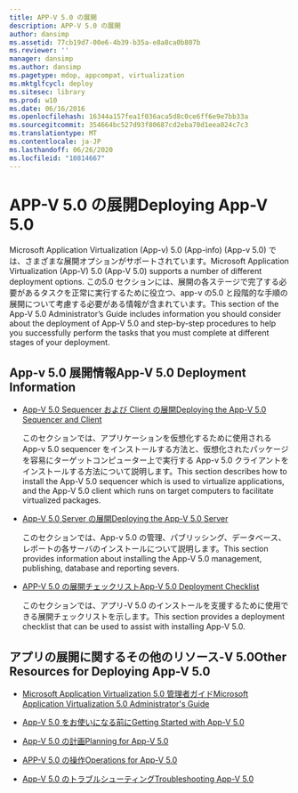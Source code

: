 ```yaml
---
title: APP-V 5.0 の展開
description: APP-V 5.0 の展開
author: dansimp
ms.assetid: 77cb19d7-00e6-4b39-b35a-e8a8ca0b807b
ms.reviewer: ''
manager: dansimp
ms.author: dansimp
ms.pagetype: mdop, appcompat, virtualization
ms.mktglfcycl: deploy
ms.sitesec: library
ms.prod: w10
ms.date: 06/16/2016
ms.openlocfilehash: 16344a157fea1f036aca5d8c0ce6ff6e9e7bb33a
ms.sourcegitcommit: 354664bc527d93f80687cd2eba70d1eea024c7c3
ms.translationtype: MT
ms.contentlocale: ja-JP
ms.lasthandoff: 06/26/2020
ms.locfileid: "10814667"
---
```

# <span data-ttu-id="95b5f-103">APP-V 5.0 の展開</span><span class="sxs-lookup"><span data-stu-id="95b5f-103">Deploying App-V 5.0</span></span>


<span data-ttu-id="95b5f-104">Microsoft Application Virtualization (App-v) 5.0 (App-info) (App-v 5.0) では、さまざまな展開オプションがサポートされています。</span><span class="sxs-lookup"><span data-stu-id="95b5f-104">Microsoft Application Virtualization (App-V) 5.0 (App-V 5.0) supports a number of different deployment options.</span></span> <span data-ttu-id="95b5f-105">この5.0 セクションには、展開の各ステージで完了する必要があるタスクを正常に実行するために役立つ、app-v の5.0 と段階的な手順の展開について考慮する必要がある情報が含まれています。</span><span class="sxs-lookup"><span data-stu-id="95b5f-105">This section of the App-V 5.0 Administrator’s Guide includes information you should consider about the deployment of App-V 5.0 and step-by-step procedures to help you successfully perform the tasks that you must complete at different stages of your deployment.</span></span>

## <a href="" id="---------app-v-5-0-deployment-information"></a> <span data-ttu-id="95b5f-106">App-v 5.0 展開情報</span><span class="sxs-lookup"><span data-stu-id="95b5f-106">App-V 5.0 Deployment Information</span></span>


-   [<span data-ttu-id="95b5f-107">App-V 5.0 Sequencer および Client の展開</span><span class="sxs-lookup"><span data-stu-id="95b5f-107">Deploying the App-V 5.0 Sequencer and Client</span></span>](deploying-the-app-v-50-sequencer-and-client.md)

    <span data-ttu-id="95b5f-108">このセクションでは、アプリケーションを仮想化するために使用される App-v 5.0 sequencer をインストールする方法と、仮想化されたパッケージを容易にターゲットコンピューター上で実行する App-v 5.0 クライアントをインストールする方法について説明します。</span><span class="sxs-lookup"><span data-stu-id="95b5f-108">This section describes how to install the App-V 5.0 sequencer which is used to virtualize applications, and the App-V 5.0 client which runs on target computers to facilitate virtualized packages.</span></span>

-   [<span data-ttu-id="95b5f-109">App-V 5.0 Server の展開</span><span class="sxs-lookup"><span data-stu-id="95b5f-109">Deploying the App-V 5.0 Server</span></span>](deploying-the-app-v-50-server.md)

    <span data-ttu-id="95b5f-110">このセクションでは、App-v 5.0 の管理、パブリッシング、データベース、レポートの各サーバのインストールについて説明します。</span><span class="sxs-lookup"><span data-stu-id="95b5f-110">This section provides information about installing the App-V 5.0 management, publishing, database and reporting severs.</span></span>

-   [<span data-ttu-id="95b5f-111">APP-V 5.0 の展開チェックリスト</span><span class="sxs-lookup"><span data-stu-id="95b5f-111">App-V 5.0 Deployment Checklist</span></span>](app-v-50-deployment-checklist.md)

    <span data-ttu-id="95b5f-112">このセクションでは、アプリ-V 5.0 のインストールを支援するために使用できる展開チェックリストを示します。</span><span class="sxs-lookup"><span data-stu-id="95b5f-112">This section provides a deployment checklist that can be used to assist with installing App-V 5.0.</span></span>

## <span data-ttu-id="95b5f-113">アプリの展開に関するその他のリソース-V 5.0</span><span class="sxs-lookup"><span data-stu-id="95b5f-113">Other Resources for Deploying App-V 5.0</span></span>


-   [<span data-ttu-id="95b5f-114">Microsoft Application Virtualization 5.0 管理者ガイド</span><span class="sxs-lookup"><span data-stu-id="95b5f-114">Microsoft Application Virtualization 5.0 Administrator's Guide</span></span>](microsoft-application-virtualization-50-administrators-guide.md)

-   [<span data-ttu-id="95b5f-115">App-V 5.0 をお使いになる前に</span><span class="sxs-lookup"><span data-stu-id="95b5f-115">Getting Started with App-V 5.0</span></span>](getting-started-with-app-v-50--rtm.md)

-   [<span data-ttu-id="95b5f-116">App-V 5.0 の計画</span><span class="sxs-lookup"><span data-stu-id="95b5f-116">Planning for App-V 5.0</span></span>](planning-for-app-v-50-rc.md)

-   [<span data-ttu-id="95b5f-117">APP-V 5.0 の操作</span><span class="sxs-lookup"><span data-stu-id="95b5f-117">Operations for App-V 5.0</span></span>](operations-for-app-v-50.md)

-   [<span data-ttu-id="95b5f-118">App-V 5.0 のトラブルシューティング</span><span class="sxs-lookup"><span data-stu-id="95b5f-118">Troubleshooting App-V 5.0</span></span>](troubleshooting-app-v-50.md)






 

 





